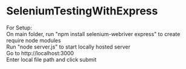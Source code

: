 # SeleniumTestingWithExpress

For Setup:<br>
On main folder, run "npm install selenium-webriver express" to create require node modules<br>
Run "node server.js" to start locally hosted server<br>
Go to http://localhost:3000 <br>
Enter local file path and click submit<br>
